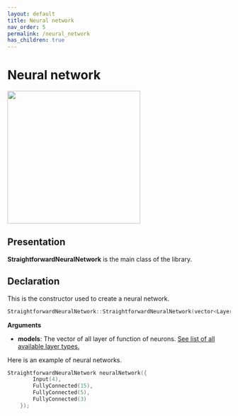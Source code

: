 ```yaml
---
layout: default
title: Neural network
nav_order: 5
permalink: /neural_network
has_children: true
---
```


# Neural network
<p>
    <img src="{{site.baseurl}}/assets/images/neural_network/neural_network.png" att="Neural network" height="300px" class="center"/>
</p>

## Presentation
**StraightforwardNeuralNetwork** is the main class of the library. 
## Declaration 
This is the constructor used to create a neural network.
```cpp
StraightforwardNeuralNetwork::StraightforwardNeuralNetwork(vector<LayerModel> models);
```
**Arguments**
 * **models**: The vector of all layer of function of neurons. 
 [See list of all available layer types.]({{site.baseurl}}/neural_network/Layer/layer.html)

 Here is an example of neural networks.
```cpp
StraightforwardNeuralNetwork neuralNetwork({
        Input(4),
        FullyConnected(15),
        FullyConnected(5),
        FullyConnected(3)
    });
```
